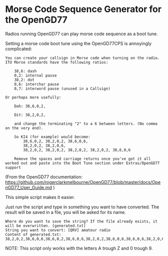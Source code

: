 # Morse Code Sequence Generator for the OpenGD77

Radios running OpenGD77 can play morse code sequence as a boot tune.

Setting a morse code boot tune using the OpenGD77CPS is annoyingly complicated:

```
You can create your callsign in Morse code when turning on the radio. ITU Morse standards have the following ratios:

    38,6: dash
    0,2: internal pause
    38,2: dot
    0,6: interchar pause
    0,7: interword pause (unused in a Callsign)

Or perhaps more usefully:

    Dah: 38,6,0,2,

    Dit: 38,2,0,2,

    and change the terminating "2" to a 6 between letters. (No comma on the very end).

    So KI4 (for example) would become:
        38,6,0,2, 38,2,0,2, 38,6,0,6,
        38,2,0,2, 38,2,0,6,
        38,2,0,2, 38,2,0,2, 38,2,0,2, 38,2,0,2, 38,6,0,6

    Remove the spaces and carriage returns once you've got it all worked out and paste into the Boot Tune section under Extras/OpenGD77 support
```

(From the OpenGD77 documentation: https://github.com/rogerclarkmelbourne/OpenGD77/blob/master/docs/OpenGD77_User_Guide.md )



This simple script makes it easier.

Just run the script and type in something you want to have converted. The result will be saved in a file, you will be asked for its name.

```
Where do you want to save the string? If the file already exists, it will be overwritten. [generated.txt] 
String you want to convert: [QRV] amateur radio
Content of generated.txt:
38,2,0,2,38,6,0,6,38,6,0,2,38,6,0,6,38,2,0,2,38,6,0,6,38,6,0,6,38,2,0,6,38,2,0,2,38,2,0,2,38,6,0,6,38,2,0,2,38,6,0,2,38,2,0,6,38,2,0,2,38,6,0,2,38,2,0,6,38,2,0,2,38,6,0,6,38,6,0,2,38,2,0,2,38,2,0,6,38,2,0,2,38,2,0,6,38,6,0,2,38,6,0,2,38,6,0,6
```

NOTE: This script only works with the letters A trough Z and 0 trough 9.
